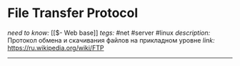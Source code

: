 # File Transfer Protocol
*need to know:* [[$- Web base]]
*tegs:* #net #server #linux
*description:* Протокол обмена и скачивания файлов на прикладном уровне
*link:* https://ru.wikipedia.org/wiki/FTP

---
## 